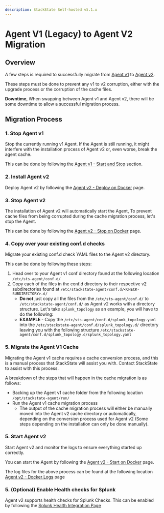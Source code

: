 ```yaml
---
description: StackState Self-hosted v5.1.x
---
```


# Agent V1 \(Legacy\) to Agent V2 Migration

## Overview

A few steps is required to successfully migrate from [Agent v1](/setup/agent/agent-v1.md) to [Agent v2](/setup/agent/about-stackstate-agent.md).

These steps must be done to prevent any v1 to v2 corruption, either with the upgrade process or the corruption of the cache files.

**Downtime**, When swapping between Agent v1 and Agent v2, there will be some downtime to allow a successful migration process.

## Migration Process

### 1. Stop Agent v1

Stop the currently running v1 Agent. If the Agent is still running, it might interfere with the installation process of Agent v2 or, even worse, break the agent cache.

This can be done by following the [Agent v1 - Start and Stop](/setup/agent/agent-v1.md#start--stop--restart-the-agent) section.

### 2. Install Agent v2

Deploy Agent v2 by following the [Agent v2 - Deploy on Docker](/setup/agent/docker.md) page.

### 3. Stop Agent v2

The installation of Agent v2 will automatically start the Agent, To prevent cache files from being corrupted during the
cache migration process, let's stop the Agent.

This can be done by following the [Agent v2 - Stop on Docker](/setup/agent/docker.md#start-or-stop-the-agent) page.

### 4. Copy over your existing conf.d checks

Migrate your existing conf.d check YAML files to the Agent v2 directory.

This can be done by following these steps:

1. Head over to your Agent v1 conf directory found at the following location `/etc/sts-agent/conf.d/`
2. Copy each of the files in the conf.d directory to their respective v2 subdirectories found at `/etc/stackstate-agent/conf.d/<CHECK-SUBDIRECTORY>.d/`
   - **Do not** just copy all the files from the `/etc/sts-agent/conf.d/` to `/etc/stackstate-agent/conf.d/` as Agent v2 works with a directory structure. Let's take `splunk_topology` as an example, you will have to do the following:
   - **EXAMPLE -** Copy the `/etc/sts-agent/conf.d/splunk_topology.yaml` into the `/etc/stackstate-agent/conf.d/splunk_topology.d/` directory leaving you with the following structure `/etc/stackstate-agent/conf.d/splunk_topology.d/splunk_topology.yaml`

### 5. Migrate the Agent V1 Cache

Migrating the Agent v1 cache requires a cache conversion process, and this is a manual process that StackState will assist you with.
Contact StackState to assist with this process.

A breakdown of the steps that will happen in the cache migration is as follows:

- Backing up the Agent v1 cache folder from the following location `/opt/stackstate-agent/run/`
- Run the Agent v1 cache migration process
   - The output of the cache migration process will either be manually moved into the Agent v2 cache directory or automatically, depending on the conversion process used for Agent v2 (Some steps depending on the installation can only be done manually).

### 5. Start Agent v2

Start Agent v2 and monitor the logs to ensure everything started up correctly.

You can start the Agent by following the [Agent v2 - Start on Docker](/setup/agent/docker.md#start-or-stop-the-agent) page.

The log files for the above process can be found at the following location [Agent v2 - Docker Logs](/setup/agent/docker.md#log-files) page

### 5. (Optional) Enable Health checks for Splunk

Agent v2 supports health checks for Splunk Checks. This can be enabled by following the [Splunk Health Integration Page](/stackpacks/integrations/splunk/splunk_health.md)
